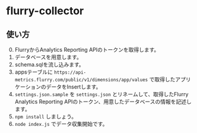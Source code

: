 # flurry-collector

## 使い方

0. FlurryからAnalytics Reporting APIのトークンを取得します。
1. データベースを用意します。
2. schema.sqlを流し込みます。
3. appsテーブルに `https://api-metrics.flurry.com/public/v1/dimensions/app/values` で取得したアプリケーションのデータをInsertします。
4. `settings.json.sample` を `settings.json` とリネームして、取得したFlurry Analytics Reporting APIのトークン、用意したデータベースの情報を記述します。
5. `npm install` しましょう。
6. `node index.js` でデータ収集開始です。
